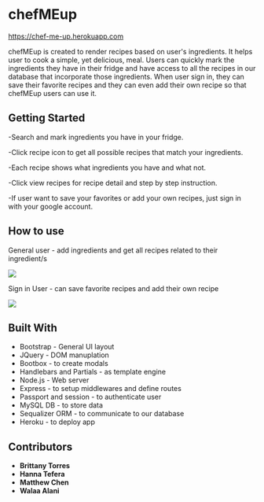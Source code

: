 # chefMEup
https://chef-me-up.herokuapp.com

chefMEup is created to render recipes based on user's ingredients. It helps user to cook a simple, yet delicious, meal.
Users can quickly mark the ingredients they have in their fridge and have access to all the recipes in our database that 
incorporate those ingredients. When user sign in, they can save their favorite recipes and they can even add their own recipe so that chefMEup users can use it.

## Getting Started

-Search and mark ingredients you have in your fridge.

-Click recipe icon to get all possible recipes that match your ingredients.

-Each recipe shows what ingredients you have and what not.

-Click view recipes for recipe detail and step by step instruction.

-If user want to save your favorites or add your own recipes, just sign in with your google account.

## How to use
General user - add ingredients and get all recipes related to their ingredient/s

<img src="https://github.com/matteuc/chef-me-up/blob/master/public/images/chefMEup.gif">


Sign in User - can save favorite recipes and add their own recipe

<img src="https://github.com/matteuc/chef-me-up/blob/master/public/images/chefMEup-SignInUser.gif">

## Built With

* Bootstrap - General UI layout
* JQuery - DOM manuplation
* Bootbox - to create modals 
* Handlebars and Partials - as template engine
* Node.js - Web server
* Express - to setup middlewares and define routes
* Passport and session - to authenticate user 
* MySQL DB - to store data
* Sequalizer ORM - to communicate to our database
* Heroku - to deploy app


## Contributors

* **Brittany Torres** 
* **Hanna Tefera**
* **Matthew Chen** 
* **Walaa Alani** 
